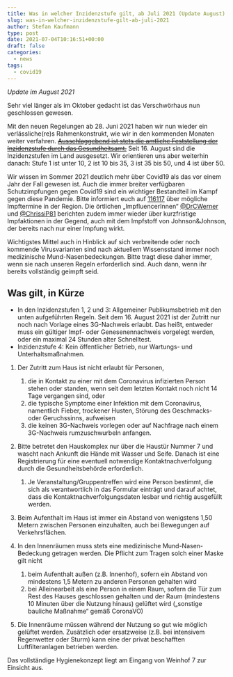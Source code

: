 ```yaml
---
title: Was in welcher Inzidenzstufe gilt, ab Juli 2021 (Update August)
slug: was-in-welcher-inzidenzstufe-gilt-ab-juli-2021
author: Stefan Kaufmann
type: post
date: 2021-07-04T10:16:51+00:00
draft: false
categories:
  - news
tags:
  - covid19
---
```

*Update im August 2021*

Sehr viel länger als im Oktober gedacht ist das Verschwörhaus nun geschlossen gewesen.

Mit den neuen Regelungen ab 28. Juni 2021 haben wir nun wieder ein verlässliche(re)s Rahmenkonstrukt, wie wir in den kommenden Monaten weiter verfahren. ~~[Ausschlaggebend ist stets die amtliche Feststellung der Inzidenzstufe durch das Gesundheitsamt.](https://www.ulm.de/leben-in-ulm/gesundheit/corona/regeln)~~ Seit 16. August sind die Inzidenzstufen im Land ausgesetzt. Wir orientieren uns aber weiterhin danach: Stufe 1 ist unter 10, 2 ist 10 bis 35, 3 ist 35 bis 50, und 4 ist über 50.

Wir wissen im Sommer 2021 deutlich mehr über Covid19 als das vor einem Jahr der Fall gewesen ist. Auch die immer breiter verfügbaren Schutzimpfungen gegen Covid19 sind ein wichtiger Bestandteil im Kampf gegen diese Pandemie. Bitte informiert euch auf [116117](https://www.impfterminservice.de/impftermine) über mögliche Impftermine in der Region. Die örtlichen „ImpfluencerInnen“ [@DrCWerner](https://twitter.com/DrCWerner) und [@ChrissiP81](https://twitter.com/Chrissip81) berichten zudem immer wieder über kurzfristige Impfaktionen in der Gegend, auch mit dem Impfstoff von Johnson&Johnson, der bereits nach nur einer Impfung wirkt.

Wichtigstes Mittel auch in Hinblick auf sich verbreitende oder noch kommende Virusvarianten sind nach aktuellem Wissensstand immer noch medizinische Mund-Nasenbedeckungen. Bitte tragt diese daher immer, wenn sie nach unseren Regeln erforderlich sind. Auch dann, wenn ihr bereits vollständig geimpft seid.

## Was gilt, in Kürze

* In den Inzidenzstufen 1, 2 und 3: Allgemeiner Publikumsbetrieb mit den unten aufgeführten Regeln. Seit dem 16. August 2021 ist der Zutritt nur noch nach Vorlage eines 3G-Nachweis erlaubt. Das heißt, entweder muss ein gültiger Impf- oder Genesenennachweis vorgelegt werden, oder ein maximal 24 Stunden alter Schnelltest.
* Inzidenzstufe 4: Kein öffentlicher Betrieb, nur Wartungs- und Unterhaltsmaßnahmen.

1. Der Zutritt zum Haus ist nicht erlaubt für Personen, 

   1. die in Kontakt zu einer mit dem Coronavirus infizierten Person stehen oder standen, wenn seit dem letzten Kontakt noch nicht 14 Tage vergangen sind, oder
   2. die typische Symptome einer Infektion mit dem Coronavirus, namentlich Fieber, trockener Husten, Störung des Geschmacks- oder Geruchssinns, aufweisen
   3. die keinen 3G-Nachweis vorlegen oder auf Nachfrage nach einem 3G-Nachweis rumzuschwurbeln anfangen.
2. Bitte betretet den Hauskomplex nur über die Haustür Nummer 7 und wascht nach Ankunft die Hände mit Wasser und Seife. Danach ist eine Registrierung für eine eventuell notwendige Kontaktnachverfolgung durch die Gesundheitsbehörde erforderlich. 

   1. Je Veranstaltung/Gruppentreffen wird eine Person bestimmt, die sich als verantwortlich in das Formular einträgt und darauf achtet, dass die Kontaktnachverfolgungsdaten lesbar und richtig ausgefüllt werden.
3. Beim Aufenthalt im Haus ist immer ein Abstand von wenigstens 1,50 Metern zwischen Personen einzuhalten, auch bei Bewegungen auf Verkehrsflächen.
4. In den Innenräumen muss stets eine medizinische Mund-Nasen-Bedeckung getragen werden. Die Pflicht zum Tragen solch einer Maske gilt nicht 

   1. beim Aufenthalt außen (z.B. Innenhof), sofern ein Abstand von mindestens 1,5 Metern zu anderen Personen gehalten wird
   2. bei Alleinearbeit als eine Person in einem Raum, sofern die Tür zum Rest des Hauses geschlossen gehalten und der Raum (mindestens 10 Minuten über die Nutzung hinaus) gelüftet wird („sonstige bauliche Maßnahme“ gemäß CoronaVO)
5. Die Innenräume müssen während der Nutzung so gut wie möglich gelüftet werden. Zusätzlich oder ersatzweise (z.B. bei intensivem Regenwetter oder Sturm) kann eine der privat beschafften Luftfilteranlagen betrieben werden.

Das vollständige Hygienekonzept liegt am Eingang von Weinhof 7 zur Einsicht aus.

